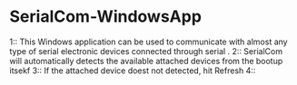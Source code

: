 # SerialCom-WindowsApp
1:: This Windows application can be used to communicate with almost any type of serial electronic devices connected through serial .
2:: SerialCom will automatically detects the available attached devices from the bootup itsekf
3:: If the attached device doest not detected, hit Refresh
4:: 
